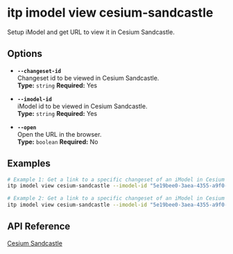 # itp imodel view cesium-sandcastle

Setup iModel and get URL to view it in Cesium Sandcastle.

## Options

- **`--changeset-id`**  
  Changeset id to be viewed in Cesium Sandcastle.  
  **Type:** `string` **Required:** Yes

- **`--imodel-id`**  
  iModel id to be viewed in Cesium Sandcastle.  
  **Type:** `string` **Required:** Yes

- **`--open`**  
  Open the URL in the browser.  
  **Type:** `boolean` **Required:** No

## Examples

```bash
# Example 1: Get a link to a specific changeset of an iModel in Cesium Sandcastle
itp imodel view cesium-sandcastle --imodel-id "5e19bee0-3aea-4355-a9f0-c6df9989ee7d" --changeset-id "2f3b4a8c92d747d5c8a8b2f9cde6742e5d74b3b5"

# Example 2: Get a link to a specific changeset of an iModel in Cesium Sandcastle and open the URL in the browser
itp imodel view cesium-sandcastle --imodel-id "5e19bee0-3aea-4355-a9f0-c6df9989ee7d" --changeset-id "2f3b4a8c92d747d5c8a8b2f9cde6742e5d74b3b5" --open
```

## API Reference

[Cesium Sandcastle](https://cesium.com/docs/sandcastle/)
